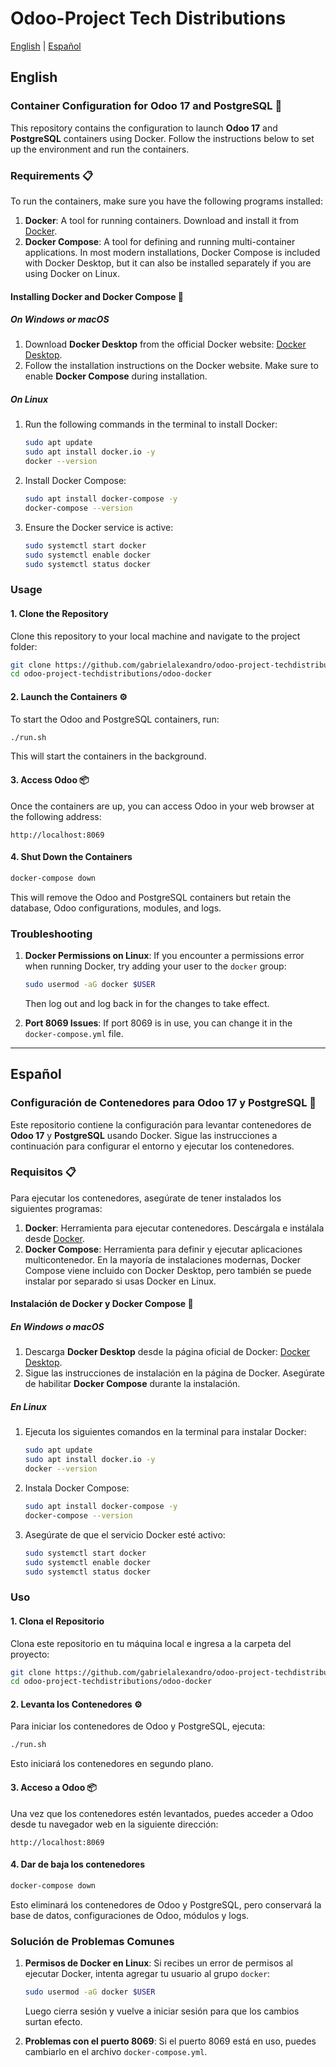# Odoo-Project Tech Distributions

[English](#english) | [Español](#espanol)

## English

### Container Configuration for Odoo 17 and PostgreSQL 🚀

This repository contains the configuration to launch **Odoo 17** and **PostgreSQL** containers using Docker. Follow the instructions below to set up the environment and run the containers.

### Requirements 📋

To run the containers, make sure you have the following programs installed:

1. **Docker**: A tool for running containers. Download and install it from [Docker](https://www.docker.com/get-started).
2. **Docker Compose**: A tool for defining and running multi-container applications. In most modern installations, Docker Compose is included with Docker Desktop, but it can also be installed separately if you are using Docker on Linux.

#### Installing Docker and Docker Compose 🔧

##### On Windows or macOS

1. Download **Docker Desktop** from the official Docker website: [Docker Desktop](https://www.docker.com/products/docker-desktop).
2. Follow the installation instructions on the Docker website. Make sure to enable **Docker Compose** during installation.

##### On Linux

1. Run the following commands in the terminal to install Docker:
   ```bash
   sudo apt update
   sudo apt install docker.io -y
   docker --version
   ```
2. Install Docker Compose:
   ```bash
   sudo apt install docker-compose -y
   docker-compose --version
   ```
3. Ensure the Docker service is active:
   ```bash
   sudo systemctl start docker
   sudo systemctl enable docker
   sudo systemctl status docker
   ```

### Usage

#### 1. Clone the Repository

Clone this repository to your local machine and navigate to the project folder:

```bash
git clone https://github.com/gabrielalexandro/odoo-project-techdistributions.git
cd odoo-project-techdistributions/odoo-docker
```

#### 2. Launch the Containers ⚙️

To start the Odoo and PostgreSQL containers, run:

```bash
./run.sh
```

This will start the containers in the background.

#### 3. Access Odoo 📦

Once the containers are up, you can access Odoo in your web browser at the following address:

```plaintext
http://localhost:8069
```

#### 4. Shut Down the Containers

```bash
docker-compose down
```

This will remove the Odoo and PostgreSQL containers but retain the database, Odoo configurations, modules, and logs.

### Troubleshooting

1. **Docker Permissions on Linux**: If you encounter a permissions error when running Docker, try adding your user to the `docker` group:

   ```bash
   sudo usermod -aG docker $USER
   ```

   Then log out and log back in for the changes to take effect.

2. **Port 8069 Issues**: If port 8069 is in use, you can change it in the `docker-compose.yml` file.

---

## Español

### Configuración de Contenedores para Odoo 17 y PostgreSQL 🚀

Este repositorio contiene la configuración para levantar contenedores de **Odoo 17** y **PostgreSQL** usando Docker. Sigue las instrucciones a continuación para configurar el entorno y ejecutar los contenedores.

### Requisitos 📋

Para ejecutar los contenedores, asegúrate de tener instalados los siguientes programas:

1. **Docker**: Herramienta para ejecutar contenedores. Descárgala e instálala desde [Docker](https://www.docker.com/get-started).
2. **Docker Compose**: Herramienta para definir y ejecutar aplicaciones multicontenedor. En la mayoría de instalaciones modernas, Docker Compose viene incluido con Docker Desktop, pero también se puede instalar por separado si usas Docker en Linux.

#### Instalación de Docker y Docker Compose 🔧

##### En Windows o macOS

1. Descarga **Docker Desktop** desde la página oficial de Docker: [Docker Desktop](https://www.docker.com/products/docker-desktop).
2. Sigue las instrucciones de instalación en la página de Docker. Asegúrate de habilitar **Docker Compose** durante la instalación.

##### En Linux

1. Ejecuta los siguientes comandos en la terminal para instalar Docker:
   ```bash
   sudo apt update
   sudo apt install docker.io -y
   docker --version
   ```
2. Instala Docker Compose:
   ```bash
   sudo apt install docker-compose -y
   docker-compose --version
   ```
3. Asegúrate de que el servicio Docker esté activo:
   ```bash
   sudo systemctl start docker
   sudo systemctl enable docker
   sudo systemctl status docker
   ```

### Uso

#### 1. Clona el Repositorio

Clona este repositorio en tu máquina local e ingresa a la carpeta del proyecto:

```bash
git clone https://github.com/gabrielalexandro/odoo-project-techdistributions.git
cd odoo-project-techdistributions/odoo-docker
```

#### 2. Levanta los Contenedores ⚙️

Para iniciar los contenedores de Odoo y PostgreSQL, ejecuta:

```bash
./run.sh
```

Esto iniciará los contenedores en segundo plano.

#### 3. Acceso a Odoo 📦

Una vez que los contenedores estén levantados, puedes acceder a Odoo desde tu navegador web en la siguiente dirección:

```plaintext
http://localhost:8069
```

#### 4. Dar de baja los contenedores

```bash
docker-compose down
```

Esto eliminará los contenedores de Odoo y PostgreSQL, pero conservará la base de datos, configuraciones de Odoo, módulos y logs.

### Solución de Problemas Comunes

1. **Permisos de Docker en Linux**: Si recibes un error de permisos al ejecutar Docker, intenta agregar tu usuario al grupo `docker`:

   ```bash
   sudo usermod -aG docker $USER
   ```

   Luego cierra sesión y vuelve a iniciar sesión para que los cambios surtan efecto.

2. **Problemas con el puerto 8069**: Si el puerto 8069 está en uso, puedes cambiarlo en el archivo `docker-compose.yml`.
